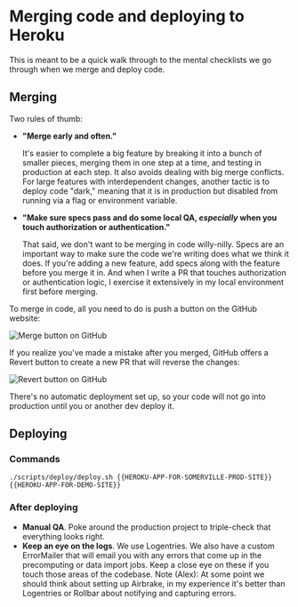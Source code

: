 
# Merging code and deploying to Heroku

This is meant to be a quick walk through to the mental checklists we go through when we merge and deploy code.

## Merging

Two rules of thumb:

+ **"Merge early and often."**

  It's easier to complete a big feature by breaking it into a bunch of smaller pieces, merging them in one step at a time, and testing in production at each step. It also avoids dealing with big merge conflicts.  For large features with interdependent changes, another tactic is to deploy code "dark," meaning that it is in production but disabled from running via a flag or environment variable.

+ **"Make sure specs pass and do some local QA, *especially* when you touch authorization or authentication."**

  That said, we don't want to be merging in code willy-nilly. Specs are an important way to make sure the code we're writing does what we think it does. If you're adding a new feature, add specs along with the feature before you merge it in. And when I write a PR that touches authorization or authentication logic, I exercise it extensively in my local environment first before merging.

To merge in code, all you need to do is push a button on the GitHub website:

![Merge button on GitHub](https://github.com/studentinsights/studentinsights/blob/master/docs/readme_images/merge-button.png)

If you realize you've made a mistake after you merged, GitHub offers a Revert button to create a new PR that will reverse the changes:

![Revert button on GitHub](https://github.com/studentinsights/studentinsights/blob/master/docs/readme_images/revert-button.png)

There's no automatic deployment set up, so your code will not go into production until you or another dev deploy it.

## Deploying

### Commands

```
./scripts/deploy/deploy.sh {{HEROKU-APP-FOR-SOMERVILLE-PROD-SITE}} {{HEROKU-APP-FOR-DEMO-SITE}}
```

### After deploying

+ **Manual QA**. Poke around the production project to triple-check that everything looks right.
+ **Keep an eye on the logs**. We use Logentries. We also have a custom ErrorMailer that will email you with any errors that come up in the precomputing or data import jobs. Keep a close eye on these if you touch those areas of the codebase. Note (Alex): At some point we should think about setting up Airbrake, in my experience it's better than Logentries or Rollbar about notifying and capturing errors.
